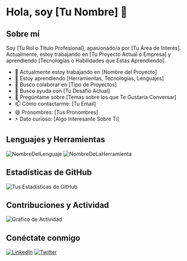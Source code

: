 # Hola, soy [Tu Nombre] 👋

## Sobre mí
Soy [Tu Rol o Título Profesional], apasionado/a por [Tu Área de Interés]. Actualmente, estoy trabajando en [Tu Proyecto Actual o Empresa] y aprendiendo [Tecnologías o Habilidades que Estás Aprendiendo].

- 🔭 Actualmente estoy trabajando en [Nombre del Proyecto]
- 🌱 Estoy aprendiendo [Herramientas, Tecnologías, Lenguajes]
- 👯 Busco colaborar en [Tipo de Proyectos]
- 🤔 Busco ayuda con [Tu Desafío Actual]
- 💬 Pregúntame sobre [Temas sobre los que Te Gustaría Conversar]
- 📫 Cómo contactarme: [Tu Email]
- 😄 Pronombres: [Tus Pronombres]
- ⚡ Dato curioso: [Algo Interesante Sobre Ti]

## Lenguajes y Herramientas

[//]: # (Puedes usar íconos de https://simpleicons.org/ para representar lenguajes y herramientas.)

![NombreDelLenguaje](URLDelÍcono) ![NombreDeLaHerramienta](URLDelÍcono)

## Estadísticas de GitHub

[//]: # (Puedes generar gráficas estadísticas usando https://github.com/anuraghazra/github-readme-stats)

![Tus Estadísticas de GitHub](https://github-readme-stats.vercel.app/api?username=tuusuario&show_icons=true&theme=radical)

## Contribuciones y Actividad

[//]: # (Genera una imagen de tu actividad reciente con https://github.com/ashutosh00710/github-readme-activity-graph)

![Gráfico de Actividad](https://activity-graph.herokuapp.com/graph?username=tuusuario&theme=xcode)

## Conéctate conmigo

[//]: # (Agrega enlaces a tus redes sociales y plataformas profesionales.)

[![LinkedIn](https://img.shields.io/badge/-LinkedIn-0077B5?style=flat-square&logo=linkedin&logoColor=white)](LINK_DE_LINKEDIN) [![Twitter](https://img.shields.io/badge/-Twitter-1DA1F2?style=flat-square&logo=twitter&logoColor=white)](LINK_DE_TWITTER)
